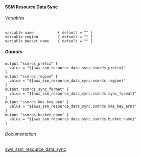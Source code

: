 ####  SSM Resource Data Sync


###### Variables
```
variable name           { default = "" }
variable region         { default = "" }
variable bucket_name    { default = "" }
```

##### Outputs
```
output "ssmrds_prefix" {
  value = "${aws_ssm_resource_data_sync.ssmrds.prefix}"
}
output "ssmrds_region" {
  value = "${aws_ssm_resource_data_sync.ssmrds.region}"
}
output "ssmrds_sync_format" {
  value = "${aws_ssm_resource_data_sync.ssmrds.sync_format}"
}
output "ssmrds_kms_key_arn" {
  value = "${aws_ssm_resource_data_sync.ssmrds.kms_key_arn}"
}
output "ssmrds_bucket_name" {
  value = "${aws_ssm_resource_data_sync.ssmrds.bucket_name}"
}
```

###### Documentation
[aws_ssm_resource_data_sync](https://www.terraform.io/docs/providers/aws/r/ssm_resource_data_sync.html)
